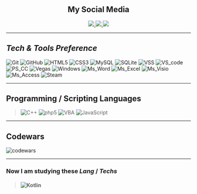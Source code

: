 <div id="header" align="center">
    <div id="badges">
    <h2><b>My Social Media</b></h2>
    <a href="https://vk.com/x_rayton">
        <img src="https://img.shields.io/badge/vkontakte-0077FF?style=for-the-badge&logo=vk"/>
    </a>
    <a href="https://www.youtube.com/c/Xrayton/videos">
        <img src="https://img.shields.io/badge/youtube-FF0000?style=for-the-badge&logo=youtube"/>
    </a>
    <a href="https://t.me/Xrayton">
        <img src="https://img.shields.io/badge/telegramm-26A5E4?style=for-the-badge&logo=telegram"/>
    </a>
    </div>
</div>

<hr>

## ___Tech & Tools Preference___

> 
![Git](https://img.shields.io/badge/-Git-F05032?style=flat-square&logo=git&logoColor=%23ffffff)
![GitHub](https://img.shields.io/badge/-GitHub-181717?style=flat-square&logo=github)
![HTML5](https://img.shields.io/badge/-HTML5-E34F26?style=flat-square&logo=html5&logoColor=ffffff)
![CSS3](https://img.shields.io/badge/-CSS3-1572B6?style=flat-square&logo=css3)
![MySQL](https://img.shields.io/badge/-MySQL-4479A1?style=flat&logo=mysql&logoColor=FFFFFF)
![SQLite](https://img.shields.io/badge/-SQLite-003B57?style=flat-square&logo=sqlite&logoColor=003b57&labelColor=008dd0&color=8fd4f3)
![VSS](https://img.shields.io/badge/-Visual%20Studio-5C2D91?style=flat-square&logo=visual-studio&logoColor=ffffff)
![VS_code](https://img.shields.io/badge/-VS%20Code-007ACC?style=flat-square&logo=visualstudiocode&logoColor=%23ffffff)
![PS_CC](https://img.shields.io/badge/-Adobe%20Photoshop%20CC-31A8FF?style=flat-square&logo=Adobe-Photoshop&logoColor=0a033e)
![Vegas](https://img.shields.io/badge/-Magix%20Vegas%20Pro-00B4F0?style=flat-square&logo=Vitess&logoColor=0a033e)
![Windows](https://img.shields.io/badge/Windows-0078D6?style=flat-square&logo=Windows)
![Ms_Word](https://img.shields.io/badge/MS%20Word-2B579A?style=flat-square&logo=Microsoft-Word)
![Ms_Excel](https://img.shields.io/badge/MS%20Excel-217346?style=flat-square&logo=Microsoft-Excel)
![Ms_Visio](https://img.shields.io/badge/MS%20Visio-3955A3?style=flat-square&logo=Microsoft-Visio)
![Ms_Access](https://img.shields.io/badge/MS%20Access-A4373A?style=flat-square&logo=Microsoft-Access)
![Steam](https://img.shields.io/badge/Steam-000000?style=flat-square&logo=Steam)


___


## __Programming / Scripting Languages__

>![C++](https://img.shields.io/badge/C++-00599C?style=flat-square&logo=cplusplus&logoColor=ffffff)
![php5](https://img.shields.io/badge/PHP5-777BB4?style=flat-square&logo=php&logoColor=ffffff)
![VBA](https://img.shields.io/badge/VBA-217346?style=flat-square&logo=Microsoft-Excel)
![JavaScript](https://img.shields.io/badge/-JS-F7DF1E?style=flat-square&logo=javascript&logoColor=000000&labelColor=%23F7DF1C&color=%23FFCE5A)


<!--
___
## __Github stats__
<div align="left">
  <img height="170em" src="https://github-readme-stats.vercel.app/api?username=X-rayton&layout=compact&show_icons=true&theme=white&icon_color=2a84ea&hide_border=true&bg_color=00000000&text_color=2a84ea" />
  <img height="170em" src="https://github-readme-stats.vercel.app/api/top-langs/?username=X-rayton&layout=compact&theme=white&icon_color=2a84ea&hide_border=true&bg_color=00000000&text_color=2a84ea" />
</div>
-->

___
## __Codewars__
![codewars](https://www.codewars.com/users/X-rayton/badges/large)

___
### Now I am studying these *Lang* / *Techs*

>#### ![Kotlin](https://img.shields.io/badge/Kotlin-7F52FF?style=flat-square&logo=Kotlin&logoColor=ffffff)
